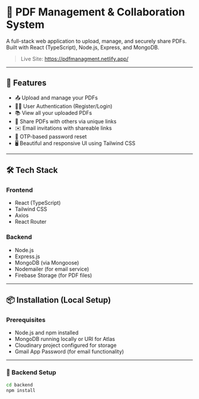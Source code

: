 # 📄 PDF Management & Collaboration System

A full-stack web application to upload, manage, and securely share PDFs. Built with React (TypeScript), Node.js, Express, and MongoDB.

> Live Site: https://pdfmanagment.netlify.app/

---

## 🚀 Features

- 📤 Upload and manage your PDFs
- 🧑‍💼 User Authentication (Register/Login)
- 📚 View all your uploaded PDFs
- 🔗 Share PDFs with others via unique links
- ✉️ Email invitations with shareable links
- 🔐 OTP-based password reset
- 🖥️ Beautiful and responsive UI using Tailwind CSS

---

## 🛠 Tech Stack

### Frontend
- React (TypeScript)
- Tailwind CSS
- Axios
- React Router

### Backend
- Node.js
- Express.js
- MongoDB (via Mongoose)
- Nodemailer (for email service)
- Firebase Storage (for PDF files)

---

## 📦 Installation (Local Setup)

### Prerequisites
- Node.js and npm installed
- MongoDB running locally or URI for Atlas
- Cloudinary project configured for storage
- Gmail App Password (for email functionality)

---

### 🔧 Backend Setup

```bash
cd backend
npm install
